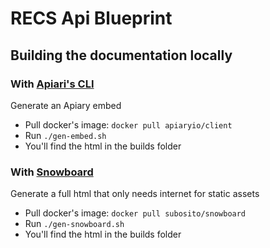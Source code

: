 # RECS Api Blueprint

## Building the documentation locally

### With [Apiari's CLI](https://github.com/apiaryio/apiary-client)
Generate an Apiary embed

* Pull docker's image: `docker pull apiaryio/client`
* Run `./gen-embed.sh`
* You'll find the html in the builds folder

### With [Snowboard](https://github.com/subosito/snowboard)
Generate a full html that only needs internet for static assets

- Pull docker's image: `docker pull subosito/snowboard`
- Run `./gen-snowboard.sh`
- You'll find the html in the builds folder